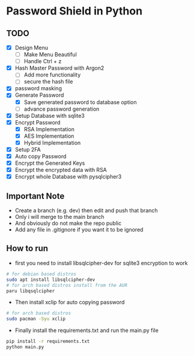 # Password Shield in Python

## TODO

- [x] Design Menu
  - [ ] Make Menu Beautiful
  - [ ] Handle Ctrl + z
- [x] Hash Master Password with Argon2
  - [ ] Add more functionality
  - [ ] secure the hash file
- [x] password masking
- [x] Generate Password
  - [x] Save generated password to database option
  - [ ] advance password generation
- [x] Setup Database with sqlite3
- [x] Encrypt Password
  - [x] RSA Implementation
  - [x] AES Implementation
  - [x] Hybrid Implementation
- [x] Setup 2FA
- [x] Auto copy Password
- [x] Encrypt the Generated Keys
- [x] Encrypt the encrypted data with RSA
- [x] Encrypt whole Database with pysqlcipher3

## Important Note

- Create a branch (e.g. dev) then edit and push that branch
- Only i will merge to the main branch
- And obviously do not make the repo public
- Add any file in .gitignore if you want it to be ignored

## How to run

- first you need to install libsqlcipher-dev for sqlite3 encryption to work

```bash
# for debian based distros
sudo apt install libsqlcipher-dev
# for arch based distros install from the AUR
paru libqsqlcipher
```

- Then install xclip for auto copying password

```bash
# for arch based distros
sudo pacman -Syu xclip
```

- Finally install the requirements.txt and run the main.py file

```bash
pip install -r requirements.txt
python main.py
```
